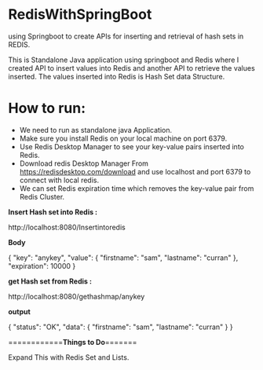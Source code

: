 # RedisWithSpringBoot
using Springboot to create APIs for inserting and retrieval of hash sets in REDIS.


This is Standalone Java application using springboot and Redis where I created API to insert values into Redis and another API to retrieve the values inserted. The values inserted into Redis is Hash Set data Structure. 

# How to run:

 * We need to run as standalone java Application.
 * Make sure you install Redis on your local machine on port 6379.
 * Use Redis Desktop Manager to see your key-value pairs inserted into Redis.
 * Download redis Desktop Manager From https://redisdesktop.com/download and use localhost and port 6379 to connect with local redis.
 * We can set Redis expiration time which removes the key-value pair from Redis Cluster.
 

**Insert Hash set into Redis :**

http://localhost:8080/Insertintoredis

**Body**

{
	"key": "anykey",
	"value": {
		"firstname": "sam",
		"lastname": "curran"
	},
	"expiration": 10000
}

**get Hash set from Redis :**

http://localhost:8080/gethashmap/anykey

**output**

{
    "status": "OK",
    "data": {
        "firstname": "sam",
        "lastname": "curran"
    }
}

============**Things to Do**=======

Expand This with Redis Set and Lists.
